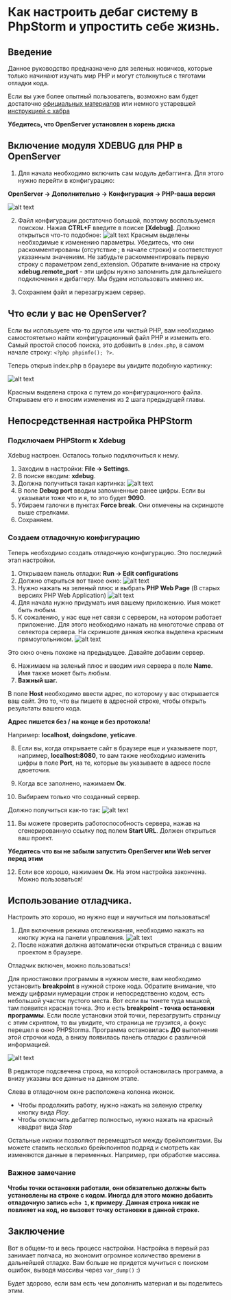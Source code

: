 # Как настроить дебаг систему в PhpStorm и упростить себе жизнь.

## Введение

Данное руководство предназначено для зеленых новичков, которые только начинают
изучать мир PHP и могут столкнуться с тяготами отладки кода.

Если вы уже более опытный пользователь, возможно вам будет достаточно [официальных материалов](https://www.jetbrains.com/help/phpstorm/configuring-xdebug.html)
или немного устаревшей [инструкцией с хабра](https://habrahabr.ru/post/250323/)

**Убедитесь, что OpenServer установлен в корень диска**

## Включение модуля XDEBUG для PHP в OpenServer

1. Для начала необходимо включить сам модуль дебаггинга. Для этого нужно
перейти в конфигурацию:

**OpenServer -> Дополнительно -> Конфигурация -> PHP-ваша версия**

![alt text](img/phpconfig.jpg "Конфигурация PHP")

2. Файл конфигурации достаточно большой, поэтому воспользуемся поиском. Нажав **CTRL+F** введите в поиске **[Xdebug]**.
Должно открыться что-то подобное:
![alt text](img/xdebug.jpg "Настройки xdebug")
Красным выделены необходимые к изменению параметры. Убедитесь, что они раскомментированы (отсутствие ; в начале строки) и соответствуют указанным значениям.
Не забудьте раскомментировать первую строку с параметром zend_extension.
Обратите внимание на строку **xdebug.remote_port** - эти цифры нужно запомнить для дальнейшего подключения к дебаггеру. Мы будем использовать именно их.

3. Сохраняем файл и перезагружаем сервер.

## Что если у вас не OpenServer?

Если вы используете что-то другое или чистый PHP, вам необходимо самостоятельно найти конфигурационный файл PHP и изменить его.
Самый простой способ поиска, это добавить в `index.php`, в самом начале строку: `<?php phpinfo(); ?>`. 

Теперь открыв index.php в браузере вы увидите подобную картинку:

![alt text](img/phpinfo.jpg "PHPinfo")

Красным выделена строка с путем до конфигурационного файла. Открываем его и вносим изменения из 2 шага предыдущей главы.

## Непосредственная настройка PHPStorm

### Подключаем PHPStorm к Xdebug

Xdebug настроен. Осталось только подключиться к нему.

1. Заходим в настройки: **File -> Settings**.
2. В поиске вводим: **xdebug**.
3. Должна получиться такая картинка:
![alt text](img/xdebug_phpstorm.jpg "PHPStorm xdebug settings")
4. В поле **Debug port** вводим запомненные ранее цифры. Если вы указывали тоже что и я, то это будет **9090**.
5. Убираем галочки в пунктах **Force break**. Они отмечены на скриншоте выше стрелками.
6. Сохраняем.

### Создаем отладочную конфигурацию

Теперь необходимо создать отладочную конфигурацию. Это последний этап настройки.
1. Открываем панель отладки: **Run -> Edit configurations**
2. Должно открыться вот такое окно:
![alt text](https://monosnap.com/file/Lc7tnTHQfxOyzKVeStLRvcmGCOD6rb.png "Create web application")
3. Нужно нажать на зеленый плюс и выбрать  **PHP Web Page** (В старых версиях PHP Web Application)
![alt text](img/server_create2.jpg "Create web application")
4. Для начала нужно придумать имя вашему приложению. Имя может быть любым.
5. К сожалению, у нас еще нет связи с сервером, на котором работает приложение. Для этого необходимо нажать на многоточие
справа от селектора сервера. На скриншоте данная кнопка выделена красным прямоугольником.
![alt text](img/server.jpg "Create web application")

Это окно очень похоже на предыдущее. Давайте добавим сервер.

6. Нажимаем на зеленый плюс и вводим имя сервера в поле **Name**. Имя также может быть любым.
7. **Важный шаг.**

В поле **Host** необходимо ввести адрес, по которому у вас открывается ваш сайт. Это то, что вы пишете в адресной строке, чтобы открыть результаты вашего кода. 

**Адрес пишется без / на конце и без протокола!**

Например: **localhost**, **doingsdone**, **yeticave**.

8. Если вы, когда открываете сайт в браузере еще и указываете порт, например, **localhost:8080**, то вам также необходимо изменить цифры в поле **Port**, на те, которые вы указываете в адресе после двоеточия.

9. Когда все заполнено, нажимаем **Ок**.
10. Выбираем только что созданный сервер.

Должно получиться как-то так:
![alt text](img/server_done.jpg "Finish")

11. Вы можете проверить работоспособность сервера, нажав на сгенерированную ссылку под полем **Start URL**. Должен открыться ваш проект.

**Убедитесь что вы не забыли запустить OpenServer или Web server перед этим**

12. Если все хорошо, нажимаем **Ок**. На этом настройка закончена. Можно пользоваться!

## Использование отладчика.

Настроить это хорошо, но нужно еще и научиться им пользоваться!

1. Для включения режима отслеживания, необходимо нажать на кнопку жука на панели управления.
![alt text](img/debug_bug.png "Finish")
2. После нажатия должна автоматически открыться страница с вашим проектом в браузере.

Отладчик включен, можно пользоваться!

Для приостановки программы в нужном месте, вам необходимо установить **breakpoint** в нужной строке кода. Обратите внимание, что между цифрами нумерации строк и непосредственно кодом, есть небольшой участок пустого места. Вот если вы ткнете туда мышкой, там появится красная точка. Это и есть **breakpoint - точка остановки программы**. Если после установки этой точки, перезагрузить страницу с этим скриптом, то вы увидите, что страница не грузится, а фокус перешел в окно PHPStormа. Программа остановилась **ДО** выполнения этой строчки кода, а внизу появилась панель отладки с различной информацией.

![alt text](img/debug_window.jpg "Пример работы")

В редакторе подсвечена строка, на которой остановилась программа, а внизу указаны все данные на данном этапе. 

Слева в отладочном окне расположена колонка иконок. 
* Чтобы продолжить работу, нужно нажать на зеленую стрелку кнопку вида *Play*. 
* Чтобы отключить дебаггер полностью, нужно нажать на красный квадрат вида *Stop*

Остальные иконки позволяют перемещаться между брейкпоинтами. Вы можете ставить несколько брейкпоинтов подряд и смотреть как изменяются данные в переменных. Например, при обработке массива.

### Важное замечание
**Чтобы точки остановки работали, они обязательно должны быть установлены на строке с кодом. Иногда для этого можно добавить отладочную запись `echo 1`, к примеру. Данная строка никак не повлияет на код, но вызовет точку остановки в данной строке.**

## Заключение

Вот в общем-то и весь процесс настройки. Настройка в первый раз занимает полчаса, но экономит огромное количество времени в дальнейшей отладке. Вам больше не придется мучиться с поиском ошибок, выводя массивы через `var_dump()` :)

Будет здорово, если вам есть чем дополнить материал и вы поделитесь этим.
